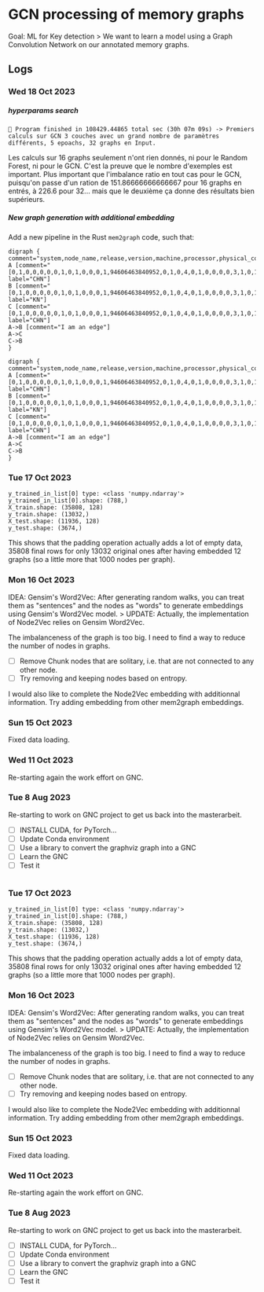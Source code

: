 # GCN processing of memory graphs

Goal: ML for Key detection > We want to learn a model using a Graph Convolution Network on our annotated memory graphs.

## Logs

### Wed 18 Oct 2023

##### hyperparams search

```
🏁 Program finished in 108429.44865 total sec (30h 07m 09s) -> Premiers calculs sur GCN 3 couches avec un grand nombre de paramètres différents, 5 epoachs, 32 graphs en Input.
```

Les calculs sur 16 graphs seulement n'ont rien donnés, ni pour le Random Forest, ni pour le GCN. C'est la preuve que le nombre d'exemples est important. Plus important que l'imbalance ratio en tout cas pour le GCN, puisqu'on passe d'un ration de 151.86666666666667 pour 16 graphs en entrés, à 226.6 pour 32... mais que le deuxième ça donne des résultats bien supérieurs.

##### New graph generation with additional embedding

Add a new pipeline in the Rust `mem2graph` code, such that:

```plaintext
digraph {
comment="system,node_name,release,version,machine,processor,physical_cores,total_cores,total_memory,available_memory,start_time,index,pipeline_name,nb_input_graphs,node2vec_dimensions,node2vec_walk_length,node2vec_num_walks,node2vec_p,node2vec_q,node2vec_window,node2vec_batch_words,node2vec_workers,training_epochs,imbalance_ratio,precision_class_0,recall_class_0,f1_score_class_0,support_class_0,precision_class_1,recall_class_1,f1_score_class_1,support_class_1,true_positives,true_negatives,false_positives,false_negatives,AUC,end_time,duration"
A [comment="[0,1,0,0,0,0,0,1,0,1,0,0,0,1,94606463840952,0,1,0,4,0,1,0,0,0,0,3,1,0,1,0,32,1,0,0,0,0,0,0,0]" label="CHN"]
B [comment="[0,1,0,0,0,0,0,1,0,1,0,0,0,1,94606463840952,0,1,0,4,0,1,0,0,0,0,3,1,0,1,0,32,1,0,0,0,0,0,0,0]" label="KN"]
C [comment="[0,1,0,0,0,0,0,1,0,1,0,0,0,1,94606463840952,0,1,0,4,0,1,0,0,0,0,3,1,0,1,0,32,1,0,0,0,0,0,0,0]" label="CHN"]
A->B [comment="I am an edge"]
A->C
C->B
}
```

```graphviz
digraph {
comment="system,node_name,release,version,machine,processor,physical_cores,total_cores,total_memory,available_memory,start_time,index,pipeline_name,nb_input_graphs,node2vec_dimensions,node2vec_walk_length,node2vec_num_walks,node2vec_p,node2vec_q,node2vec_window,node2vec_batch_words,node2vec_workers,training_epochs,imbalance_ratio,precision_class_0,recall_class_0,f1_score_class_0,support_class_0,precision_class_1,recall_class_1,f1_score_class_1,support_class_1,true_positives,true_negatives,false_positives,false_negatives,AUC,end_time,duration"
A [comment="[0,1,0,0,0,0,0,1,0,1,0,0,0,1,94606463840952,0,1,0,4,0,1,0,0,0,0,3,1,0,1,0,32,1,0,0,0,0,0,0,0]" label="CHN"]
B [comment="[0,1,0,0,0,0,0,1,0,1,0,0,0,1,94606463840952,0,1,0,4,0,1,0,0,0,0,3,1,0,1,0,32,1,0,0,0,0,0,0,0]" label="KN"]
C [comment="[0,1,0,0,0,0,0,1,0,1,0,0,0,1,94606463840952,0,1,0,4,0,1,0,0,0,0,3,1,0,1,0,32,1,0,0,0,0,0,0,0]" label="CHN"]
A->B [comment="I am an edge"]
A->C
C->B
}
```

### Tue 17 Oct 2023

```
y_trained_in_list[0] type: <class 'numpy.ndarray'>
y_trained_in_list[0].shape: (788,)
X_train.shape: (35808, 128)
y_train.shape: (13032,)
X_test.shape: (11936, 128)
y_test.shape: (3674,)
```

This shows that the padding operation actually adds a lot of empty data, 35808 final rows for only 13032 original ones after having embedded 12 graphs (so a little more that 1000 nodes per graph).

### Mon 16 Oct 2023

IDEA: Gensim's Word2Vec: After generating random walks, you can treat them as "sentences" and the nodes as "words" to generate embeddings using Gensim's Word2Vec model. > UPDATE: Actually, the implementation of Node2Vec relies on Gensim Word2Vec.

The imbalanceness of the graph is too big. I need to find a way to reduce the number of nodes in graphs.

* [ ] Remove Chunk nodes that are solitary, i.e. that are not connected to any other node.
* [ ] Try removing and keeping nodes based on entropy.

I would also like to complete the Node2Vec embedding with additionnal information. Try adding embedding from other mem2graph embeddings.

### Sun 15 Oct 2023

Fixed data loading.

### Wed 11 Oct 2023

Re-starting again the work effort on GNC.

### Tue 8 Aug 2023

Re-starting to work on GNC project to get us back into the masterarbeit.

* [ ] INSTALL CUDA, for PyTorch...
* [ ] Update Conda environment
* [ ] Use a library to convert the graphviz graph into a GNC
* [ ] Learn the GNC
* [ ] Test it

```

```

### Tue 17 Oct 2023

```
y_trained_in_list[0] type: <class 'numpy.ndarray'>
y_trained_in_list[0].shape: (788,)
X_train.shape: (35808, 128)
y_train.shape: (13032,)
X_test.shape: (11936, 128)
y_test.shape: (3674,)
```

This shows that the padding operation actually adds a lot of empty data, 35808 final rows for only 13032 original ones after having embedded 12 graphs (so a little more that 1000 nodes per graph).

### Mon 16 Oct 2023

IDEA: Gensim's Word2Vec: After generating random walks, you can treat them as "sentences" and the nodes as "words" to generate embeddings using Gensim's Word2Vec model. > UPDATE: Actually, the implementation of Node2Vec relies on Gensim Word2Vec.

The imbalanceness of the graph is too big. I need to find a way to reduce the number of nodes in graphs.

* [ ] Remove Chunk nodes that are solitary, i.e. that are not connected to any other node.
* [ ] Try removing and keeping nodes based on entropy.

I would also like to complete the Node2Vec embedding with additionnal information. Try adding embedding from other mem2graph embeddings.

### Sun 15 Oct 2023

Fixed data loading.

### Wed 11 Oct 2023

Re-starting again the work effort on GNC.

### Tue 8 Aug 2023

Re-starting to work on GNC project to get us back into the masterarbeit.

* [ ] INSTALL CUDA, for PyTorch...
* [ ] Update Conda environment
* [ ] Use a library to convert the graphviz graph into a GNC
* [ ] Learn the GNC
* [ ] Test it
